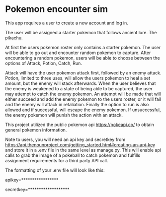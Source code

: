 # Pokemon encounter sim

This app requires a user to create a new account and log in.

The user will be assigned a starter pokemon that follows ancient lore. The pikachu.

At first the users pokemon roster only contains a starter pokemon. The user will be able to go out and encounter random pokemon to capture. After encountering a random pokemon, users will be able to choose between the options of Attack, Potion, Catch, Run.

Attack will have the user pokemon attack first, followed by an enemy attack. Potion, limited to three uses, will allow the users pokemon to heal a set amount, but the enemy will stack afterwards. When the user believes that the enemy is weakened to a state of being able to be captured, the user may attempt to catch the enemy pokemon. An attempt will be made that will either succeed and add the enemy pokemon to the users roster, or it will fail and the enemy will attack in retaliation. Finally the option to run is also allowed and if successful, will escape the enemy pokemon. If unsuccessful, the enemy pokemon will punish the action with an attack.

This project utilized the public pokemon api https://pokeapi.co/ to obtain general pokemon information.


Note to users, you will need an api key and secretkey from https://api.thenounproject.com/getting_started.html#creating-an-api-key and store it in a .env file in the same level as manage.py. This will enable api calls to grab the image of a pokeball to catch pokemon and fulfills assignment requirements for a third party API call.

The formatting of your .env file will look like this:

apikey=*****************

secretkey=*******************


